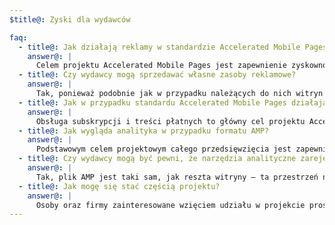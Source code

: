 ```yaml
---
$title@: Zyski dla wydawców

faq:
  - title@: Jak działają reklamy w standardzie Accelerated Mobile Pages?
    answer@: |
      Celem projektu Accelerated Mobile Pages jest zapewnienie zyskowności reklam internetowych przy zachowaniu podejścia skoncentrowanego na użytkowniku. W takim kontekście chcemy zapewnić obsługę szerokiej gamy formatów reklamowych, sieci reklamowych i technologii w ramach standardu Accelerated Mobile Pages. Częścią projektu jest również zaangażowanie uczestników w przygotowanie zrównoważonych najlepszych praktyk reklamowych, które zapewnią szybkość, bezpieczeństwo, atrakcyjność i efektywność reklam AMP.
  - title@: Czy wydawcy mogą sprzedawać własne zasoby reklamowe?
    answer@: |
      Tak, ponieważ podobnie jak w przypadku należących do nich witryn to dostawcy kontrolują posiadane zasoby reklamowe oraz sprawy związane z ich sprzedażą.
  - title@: Jak w przypadku standardu Accelerated Mobile Pages działają subskrypcje oraz treści płatne?
    answer@: |
      Obsługa subskrypcji i treści płatnych to główny cel projektu Accelerated Mobile Pages. Technologia AMP obecnie obsługuje elastyczną strukturę, za pomocą której wydawcy mogą kontrolować sposób wyświetlania dokumentów przez subskrybentów, użytkowników zarejestrowanych oraz użytkowników anonimowych.
  - title@: Jak wygląda analityka w przypadku formatu AMP?
    answer@: |
      Podstawowym celem projektowym całego przedsięwzięcia jest zapewnienie wydawcom szczegółowych analiz statystycznych. Choć wersja demonstracyjna obsługuje funkcje analityczne w bardzo ograniczony sposób, oczekujemy, że docelowo technologia będzie dostarczać znacznie więcej danych analitycznych. Możliwa również będzie integracja z systemami innych firm bez strat szybkości lub rozmiaru plików AMP. W projekcie [uczestniczy](https://www.ampproject.org/who/#analytics) kilku dostawców rozwiązań analitycznych.
  - title@: Czy wydawcy mogą być pewni, że narzędzia analityczne zarejestrują cały ruch internetowy?
    answer@: |
      Tak, plik AMP jest taki sam, jak reszta witryny – ta przestrzeń należy do wydawcy.
  - title@: Jak mogę się stać częścią projektu?
    answer@: |
      Osoby oraz firmy zainteresowane wzięciem udziału w projekcie prosimy o wypełnienie wniosku w [GitHubie](https://github.com/ampproject/amphtml/issues/new). Wszyscy chętni zostaną dodani do listy dystrybucyjnej i będą otrzymywać najnowsze informacje o naszej inicjatywie.
---
```

